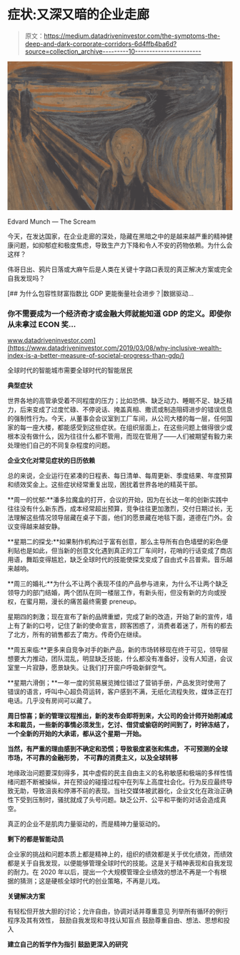# 症状:又深又暗的企业走廊

> 原文：<https://medium.datadriveninvestor.com/the-symptoms-the-deep-and-dark-corporate-corridors-6d4ffb4ba6d?source=collection_archive---------10----------------------->

![](img/b7fa0f6e6f16babd6febcf662b72872a.png)

Edvard Munch — The Scream

今天，在发达国家，在企业走廊的深处，隐藏在黑暗之中的是越来越严重的精神健康问题，如抑郁症和极度焦虑，导致生产力下降和令人不安的药物依赖。为什么会这样？

伟哥日出、鸦片日落或大麻午后是人类在关键十字路口表现的真正解决方案或完全自我发现吗？

[](https://www.datadriveninvestor.com/2019/03/08/why-inclusive-wealth-index-is-a-better-measure-of-societal-progress-than-gdp/) [## 为什么包容性财富指数比 GDP 更能衡量社会进步？|数据驱动…

### 你不需要成为一个经济奇才或金融大师就能知道 GDP 的定义。即使你从未拿过 ECON 奖…

www.datadriveninvestor.com](https://www.datadriveninvestor.com/2019/03/08/why-inclusive-wealth-index-is-a-better-measure-of-societal-progress-than-gdp/) 

全球时代的智能城市需要全球时代的智能居民

**典型症状**

世界各地的高管承受着不同程度的压力；比如恐惧、缺乏动力、睡眠不足、缺乏精力，后来变成了过度忙碌、不停说话、掩盖真相、撒谎或制造阻碍进步的错误信息的强制性行为。今天，从董事会会议室到工厂车间，从公司大楼的每一层，任何国家的每一座大楼，都能感受到这些症状。在组织层面上，在这些问题上做得很少或根本没有做什么，因为往往什么都不管用，而现在管用了——人们被期望有毅力来处理他们自己的不同复杂程度的问题。

**企业文化对常见症状的日历依赖**

总的来说，企业运行在紧凑的日程表、每日清单、每周更新、季度结果、年度预算和绩效奖金上。这些症状经常重复出现，困扰着世界各地的精英干部。

**周一的忧郁:**潘多拉魔盒的打开，会议的开始，因为在长达一年的创新实践中往往没有什么新东西，成本经常超出预算，竞争往往更加激烈，交付日期过长，无法理解这些情况领导层藏在桌子下面，他们的愿景藏在地毯下面，道德在门外。会议变得越来越安静。

**星期二的探戈:**如果制作机构过于富有创意，那么主导所有白色墙壁的彩色便利贴也是如此，但当新的创意文化遇到真正的工厂车间时，花哨的行话变成了商店用语，舞蹈变得尴尬，缺乏全球时代的技能使探戈变成了自由式卡吕普索。音乐越来越响。

**周三的婚礼:**为什么不让两个表现不佳的产品参与进来，为什么不让两个缺乏领导力的部门结婚，两个团队在同一楼层工作，有新头衔，但没有新的方向或授权，在蜜月期，漫长的痛苦最终需要 preneup。

星期四的刺激；现在宣布了新的品牌重塑，完成了新的改造，开始了新的宣传，墙上有了新的口号，记住了新的使命宣言，顾客困惑了，消费者着迷了，所有的都去了北方，所有的销售都去了南方。传奇仍在继续。

**周五来临:**更多来自竞争对手的新产品，新的市场转移现在终于可见，领导层想要大力推动，团队混乱，明显缺乏技能，什么都没有准备好，没有人知道，会议室里一片寂静，愿景缺失。让我们打开窗户呼吸新鲜空气。

**星期六滑倒；**一年一度的贸易展览摊位错过了营销手册，产品发货时使用了错误的语言，呼叫中心超负荷运转，客户感到不满，无纸化流程失败，媒体正在打电话。几乎没有房间可以藏了。

**周日惊喜；新的管理议程推出，新的发布会即将到来，大公司的会计师开始削减成本和裁员，一些新的事情必须发生，乞讨、借贷或偷窃的时间到了，时钟冻结了，一个全新的开始的大承诺，都从这个星期一开始。**

**当然，有严重的理由感到不确定和恐慌；导致极度紧张和焦虑，
不可预测的全球市场，不可靠的金融形势，
不可靠的消费主义，以及全球转移**

地缘政治问题要深刻得多，其中虚假的民主自由主义的名称敏感和极端的多样性情绪问题不断被操纵，并在预设的碰撞过程中在列车上高度社会化。行为反应最终导致无助，导致沮丧和停滞不前的表现。当社交媒体被武器化，企业文化在政治正确性下受到压制时，骚扰就成了头号问题。缺乏公开、公平和平衡的对话会造成真空。

真正的企业不是肌肉力量驱动的，而是精神力量驱动的。

**剩下的都是智能动员**

企业家的挑战和问题本质上都是精神上的，组织的绩效都是关于优化绩效，而绩效都是关于自我发现，以便能够管理全球时代的技能。这是关于精神表现和自我发现的耐力。在 2020 年以后，提出一个大规模管理企业绩效的想法不再是一个有根据的猜测；这是硬核全球时代的创业策略，不再是儿戏。

**关键解决方案**

有轻松但开放大胆的讨论；允许自由，协调对话并尊重意见
列举所有循环的例行程序及其有效性，
鼓励自我发现和寻找认知盲点
鼓励尊重自由、想法、思想和投入

**建立自己的哲学作为指引
鼓励更深入的研究**